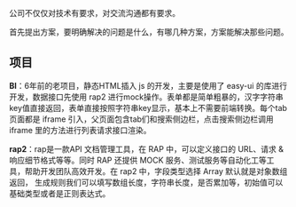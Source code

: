 公司不仅仅对技术有要求，对交流沟通都有要求。

首先提出方案，要明确解决的问题是什么，有哪几种方案，方案能解决那些问题。

## 项目

**BI**：6年前的老项目，静态HTML插入 js 的开发，主要是使用了 easy-ui 的库进行开发，数据接口先使用 rap2 进行mock操作。表单都是简单粗暴的，汉字字符串key值直接返回，表单直接按照字符串key显示，基本上不需要前端转换。每个tab页面都是 iframe 引入，父页面包含tab们和搜索侧边栏，点击搜索侧边栏调用 iframe 里的方法进行列表请求接口渲染。

**rap2**：rap是一款API 文档管理工具，在 RAP 中，可以定义接口的 URL、请求 & 响应细节格式等等。同时 RAP 还提供 MOCK 服务、测试服务等自动化工等工具，帮助开发团队高效开发。在 rap2 中，字段类型选择 Array 默认就是对象数组返回， 生成规则我们可以填写数组长度，字符串长度，是否累加等，初始值可以基础类型或者是正则表达式。